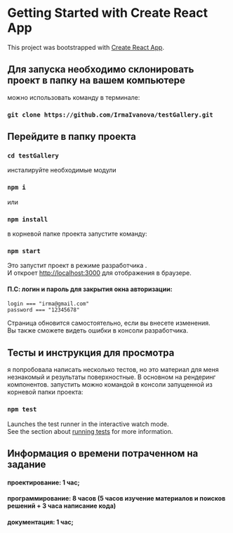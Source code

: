 # Getting Started with Create React App

This project was bootstrapped with [Create React App](https://github.com/facebook/create-react-app).

## Для запуска необходимо склонировать проект в папку на вашем компьютере
можно использовать команду в терминале:

### `git clone https://github.com/IrmaIvanova/testGallery.git`

## Перейдите в папку проекта
### `cd testGallery` 

инсталируйте необходимые модули

### `npm i`
или
### `npm install`

в корневой папке проекта запустите команду:

### `npm start`

Это запустит проект в режиме разработчика .\
И откроет [http://localhost:3000](http://localhost:3000) для отображения в браузере.

#### П.С: логин и пароль для закрытия окна авторизации:
    login === "irma@gmail.com" 
    password === "12345678"

Страница обновится самостоятельно, если вы внесете изменения.\
Вы также сможете видеть ошибки в консоли разработчика.

## Тесты и инструкция для просмотра
я попробовала написать несколько тестов, но это материал для меня незнакомый и результаты поверхностные. В основном на рендеринг компонентов. 
запустить можно командой в консоли запущенной из корневой папки проекта:
### `npm test`

Launches the test runner in the interactive watch mode.\
See the section about [running tests](https://facebook.github.io/create-react-app/docs/running-tests) for more information.

## Информация о времени потраченном на задание

#### проектирование: 1 час;
#### программирование: 8 часов (5 часов изучение материалов и поисков решений + 3 часа написание кода)
#### документация: 1 час;


